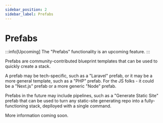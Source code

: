 ```yaml
---
sidebar_position: 2
sidebar_label: Prefabs
---
```


# Prefabs

:::info[Upcoming]
The "Prefabs" functionality is an upcoming feature.
:::

Prefabs are community-contributed blueprint templates that can be used to quickly create a stack.

A prefab may be tech-specific, such as a "Laravel" prefab, or it may be a more general template, such as a "PHP" prefab. For the JS folks - it could be a "Next.js" prefab or a more generic "Node" prefab.

Prefabs in the future may include pipelines, such as a "Generate Static Site" prefab that can be used to turn any static-site generating repo into a fully-functioning stack, deplloyed with a single command.

More information coming soon.

